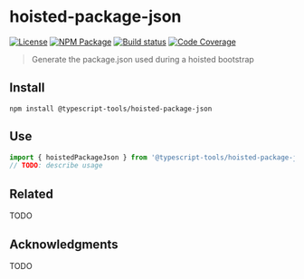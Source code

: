 # hoisted-package-json

[![License][]](https://opensource.org/licenses/ISC)
[![NPM Package][]](https://npmjs.org/package/@typescript-tools/hoisted-package-json)
[![Build status][]](https://travis-ci.org/typescript-tools/hoisted-package-json)
[![Code Coverage][]](https://codecov.io/gh/typescript-tools/hoisted-package-json)

[license]: https://img.shields.io/badge/License-ISC-blue.svg
[npm package]: https://img.shields.io/npm/v/@typescript-tools/hoisted-package-json.svg
[build status]: https://travis-ci.org/typescript-tools/hoisted-package-json.svg?branch=master
[code coverage]: https://codecov.io/gh/typescript-tools/hoisted-package-json/branch/master/graph/badge.svg

> Generate the package.json used during a hoisted bootstrap

## Install

```shell
npm install @typescript-tools/hoisted-package-json
```

## Use

```typescript
import { hoistedPackageJson } from '@typescript-tools/hoisted-package-json'
// TODO: describe usage
```

## Related

TODO

## Acknowledgments

TODO
